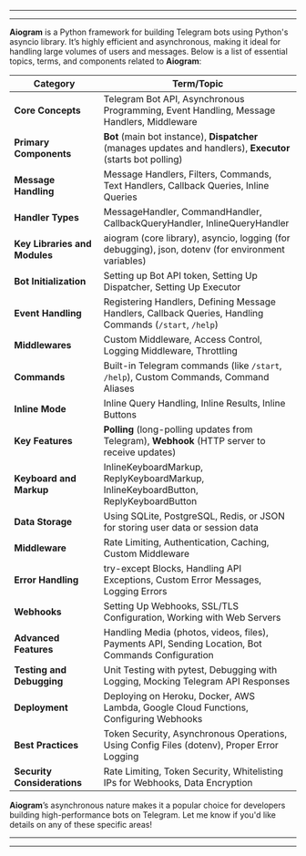 




---
---

**Aiogram** is a Python framework for building Telegram bots using Python's asyncio library. It’s highly efficient and asynchronous, making it ideal for handling large volumes of users and messages. Below is a list of essential topics, terms, and components related to **Aiogram**:

| **Category**                     | **Term/Topic**                                                                                                  |
|----------------------------------|------------------------------------------------------------------------------------------------------------------|
| **Core Concepts**                | Telegram Bot API, Asynchronous Programming, Event Handling, Message Handlers, Middleware                        |
| **Primary Components**           | **Bot** (main bot instance), **Dispatcher** (manages updates and handlers), **Executor** (starts bot polling)  |
| **Message Handling**             | Message Handlers, Filters, Commands, Text Handlers, Callback Queries, Inline Queries                            |
| **Handler Types**                | MessageHandler, CommandHandler, CallbackQueryHandler, InlineQueryHandler                                        |
| **Key Libraries and Modules**    | aiogram (core library), asyncio, logging (for debugging), json, dotenv (for environment variables)              |
| **Bot Initialization**           | Setting up Bot API token, Setting Up Dispatcher, Setting Up Executor                                            |
| **Event Handling**               | Registering Handlers, Defining Message Handlers, Callback Queries, Handling Commands (`/start`, `/help`)        |
| **Middlewares**                  | Custom Middleware, Access Control, Logging Middleware, Throttling                                               |
| **Commands**                     | Built-in Telegram commands (like `/start`, `/help`), Custom Commands, Command Aliases                          |
| **Inline Mode**                  | Inline Query Handling, Inline Results, Inline Buttons                                                           |
| **Key Features**                 | **Polling** (long-polling updates from Telegram), **Webhook** (HTTP server to receive updates)                  |
| **Keyboard and Markup**          | InlineKeyboardMarkup, ReplyKeyboardMarkup, InlineKeyboardButton, ReplyKeyboardButton                            |
| **Data Storage**                 | Using SQLite, PostgreSQL, Redis, or JSON for storing user data or session data                                  |
| **Middleware**                   | Rate Limiting, Authentication, Caching, Custom Middleware                                                       |
| **Error Handling**               | try-except Blocks, Handling API Exceptions, Custom Error Messages, Logging Errors                              |
| **Webhooks**                     | Setting Up Webhooks, SSL/TLS Configuration, Working with Web Servers                                            |
| **Advanced Features**            | Handling Media (photos, videos, files), Payments API, Sending Location, Bot Commands Configuration             |
| **Testing and Debugging**        | Unit Testing with pytest, Debugging with Logging, Mocking Telegram API Responses                                |
| **Deployment**                   | Deploying on Heroku, Docker, AWS Lambda, Google Cloud Functions, Configuring Webhooks                          |
| **Best Practices**               | Token Security, Asynchronous Operations, Using Config Files (dotenv), Proper Error Logging                     |
| **Security Considerations**      | Rate Limiting, Token Security, Whitelisting IPs for Webhooks, Data Encryption                                  |

**Aiogram**’s asynchronous nature makes it a popular choice for developers building high-performance bots on Telegram. Let me know if you'd like details on any of these specific areas!



---
---
